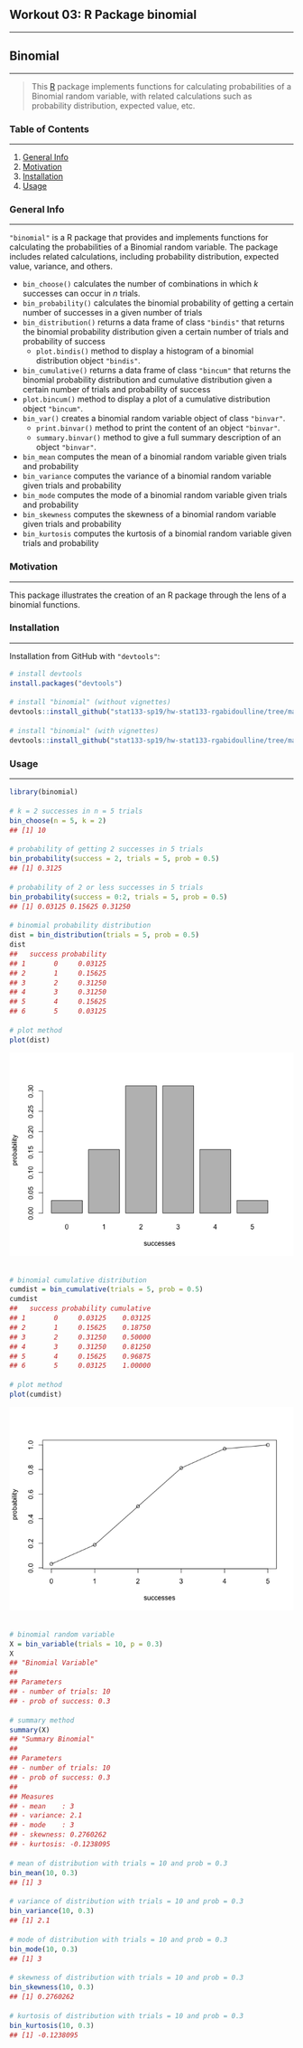 
Workout 03: R Package binomial
------------------------------

------------------------------------------------------------------------

Binomial
--------

------------------------------------------------------------------------

> This [R](http://www.r-project.org/) package implements functions for calculating probabilities of a Binomial random variable, with related calculations such as probability distribution, expected value, etc.

### Table of Contents

------------------------------------------------------------------------

1.  [General Info](#general-info)
2.  [Motivation](#motivation)
3.  [Installation](#installation)
4.  [Usage](#usage)

### General Info

------------------------------------------------------------------------

`"binomial"` is a R package that provides and implements functions for calculating the probabilities of a Binomial random variable. The package includes related calculations, including probability distribution, expected value, variance, and others.

-   `bin_choose()` calculates the number of combinations in which *k* successes can occur in *n* trials.
-   `bin_probability()` calculates the binomial probability of getting a certain number of successes in a given number of trials
-   `bin_distribution()` returns a data frame of class `"bindis"` that returns the binomial probability distribution given a certain number of trials and probability of success
    -   `plot.bindis()` method to display a histogram of a binomial distribution object `"bindis"`.
-   `bin_cumulative()` returns a data frame of class `"bincum"` that returns the binomial probability distribution and cumulative distribution given a certain number of trials and probability of success
-   `plot.bincum()` method to display a plot of a cumulative distribution object `"bincum"`.
-   `bin_var()` creates a binomial random variable object of class `"binvar"`.
    -   `print.binvar()` method to print the content of an object `"binvar"`.
    -   `summary.binvar()` method to give a full summary description of an object `"binvar"`.
-   `bin_mean` computes the mean of a binomial random variable given trials and probability
-   `bin_variance` computes the variance of a binomial random variable given trials and probability
-   `bin_mode` computes the mode of a binomial random variable given trials and probability
-   `bin_skewness` computes the skewness of a binomial random variable given trials and probability
-   `bin_kurtosis` computes the kurtosis of a binomial random variable given trials and probability

### Motivation

------------------------------------------------------------------------

This package illustrates the creation of an R package through the lens of a binomial functions.

### Installation

------------------------------------------------------------------------

Installation from GitHub with `"devtools"`:

``` r
# install devtools
install.packages("devtools")

# install "binomial" (without vignettes)
devtools::install_github("stat133-sp19/hw-stat133-rgabidoulline/tree/master/workout03/binomial")

# install "binomial" (with vignettes)
devtools::install_github("stat133-sp19/hw-stat133-rgabidoulline/tree/master/workout03/binomial", build_vignettes = TRUE)
```

### Usage

------------------------------------------------------------------------

``` r
library(binomial)

# k = 2 successes in n = 5 trials
bin_choose(n = 5, k = 2)
## [1] 10

# probability of getting 2 successes in 5 trials
bin_probability(success = 2, trials = 5, prob = 0.5)
## [1] 0.3125

# probability of 2 or less successes in 5 trials
bin_probability(success = 0:2, trials = 5, prob = 0.5)
## [1] 0.03125 0.15625 0.31250

# binomial probability distribution
dist = bin_distribution(trials = 5, prob = 0.5)
dist
##   success probability
## 1       0     0.03125
## 2       1     0.15625
## 3       2     0.31250
## 4       3     0.31250
## 5       4     0.15625
## 6       5     0.03125

# plot method
plot(dist)
```

![](README_files/figure-markdown_github/unnamed-chunk-3-1.png)

``` r

# binomial cumulative distribution
cumdist = bin_cumulative(trials = 5, prob = 0.5)
cumdist
##   success probability cumulative
## 1       0     0.03125    0.03125
## 2       1     0.15625    0.18750
## 3       2     0.31250    0.50000
## 4       3     0.31250    0.81250
## 5       4     0.15625    0.96875
## 6       5     0.03125    1.00000

# plot method
plot(cumdist)
```

![](README_files/figure-markdown_github/unnamed-chunk-3-2.png)

``` r

# binomial random variable
X = bin_variable(trials = 10, p = 0.3)
X
## "Binomial Variable"
## 
## Parameters 
## - number of trials: 10 
## - prob of success: 0.3

# summary method
summary(X)
## "Summary Binomial"
## 
## Parameters 
## - number of trials: 10 
## - prob of success: 0.3 
## 
## Measures 
## - mean    : 3 
## - variance: 2.1 
## - mode    : 3 
## - skewness: 0.2760262 
## - kurtosis: -0.1238095

# mean of distribution with trials = 10 and prob = 0.3
bin_mean(10, 0.3)
## [1] 3

# variance of distribution with trials = 10 and prob = 0.3
bin_variance(10, 0.3)
## [1] 2.1

# mode of distribution with trials = 10 and prob = 0.3
bin_mode(10, 0.3)
## [1] 3

# skewness of distribution with trials = 10 and prob = 0.3
bin_skewness(10, 0.3)
## [1] 0.2760262

# kurtosis of distribution with trials = 10 and prob = 0.3
bin_kurtosis(10, 0.3)
## [1] -0.1238095
```
